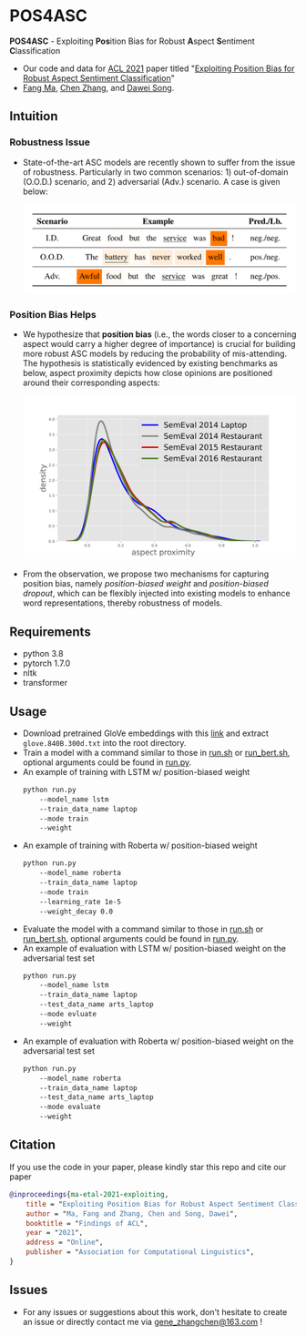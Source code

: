 # POS4ASC

**POS4ASC** - Exploiting **Pos**ition Bias for Robust **A**spect **S**entiment **C**lassification
* Our code and data for [ACL 2021](https://2021.aclweb.org/) paper titled "[Exploiting Position Bias for Robust Aspect Sentiment Classification](https://arxiv.org/abs/xxxx)" 
* [Fang Ma](https://github.com/BD-MF), [Chen Zhang](https://genezc.github.io), and [Dawei Song](http://cs.bit.edu.cn/szdw/jsml/js/sdw/index.htm).

## Intuition

### Robustness Issue

* State-of-the-art ASC models are recently shown to suffer from the issue of robustness. Particularly in two common scenarios: 1) out-of-domain (O.O.D.) scenario, and 2) adversarial (Adv.) scenario. A case is given below:

    <img src="./assets/case.png" width="520" alt="case" align=center/>

### Position Bias Helps

* We hypothesize that **position bias** (i.e., the words closer to a concerning aspect would carry a higher degree of importance) is crucial for building more robust ASC models by reducing the probability of mis-attending. The hypothesis is statistically evidenced by existing benchmarks as below, aspect proximity depicts how close opinions are positioned around their corresponding aspects:

    <img src="./assets/proximity.png" width="520" alt="proximity" align=center/>

* From the observation, we propose two mechanisms for capturing position bias, namely *position-biased weight* and *position-biased dropout*, which can be flexibly injected into existing models to enhance word representations, thereby robustness of models.

## Requirements

* python 3.8
* pytorch 1.7.0
* nltk
* transformer

## Usage

* Download pretrained GloVe embeddings with this [link](http://nlp.stanford.edu/data/wordvecs/glove.840B.300d.zip) and extract `glove.840B.300d.txt` into the root directory.
* Train a model with a command similar to those in [run.sh](./run.sh) or [run_bert.sh](./run_bert.sh), optional arguments could be found in [run.py](./run.py). 
* An example of training with LSTM w/ position-biased weight 
    ```bash
    python run.py 
        --model_name lstm 
        --train_data_name laptop 
        --mode train 
        --weight
    ```
* An example of training with Roberta w/ position-biased weight
    ```bash
    python run.py 
        --model_name roberta 
        --train_data_name laptop 
        --mode train 
        --learning_rate 1e-5 
        --weight_decay 0.0
    ```
* Evaluate the model with a command similar to those in [run.sh](./run.sh) or [run_bert.sh](./run_bert.sh), optional arguments could be found in [run.py](./run.py). 
* An example of evaluation with LSTM w/ position-biased weight on the adversarial test set 
    ```bash
    python run.py 
        --model_name lstm 
        --train_data_name laptop 
        --test_data_name arts_laptop 
        --mode evluate
        --weight
    ```
* An example of evaluation with Roberta w/ position-biased weight on the adversarial test set 
    ```bash
    python run.py 
        --model_name roberta 
        --train_data_name laptop 
        --test_data_name arts_laptop 
        --mode evaluate 
        --weight
    ```

## Citation

If you use the code in your paper, please kindly star this repo and cite our paper

```bibtex
@inproceedings{ma-etal-2021-exploiting, 
    title = "Exploiting Position Bias for Robust Aspect Sentiment Classification", 
    author = "Ma, Fang and Zhang, Chen and Song, Dawei", 
    booktitle = "Findings of ACL",
    year = "2021", 
    address = "Online", 
    publisher = "Association for Computational Linguistics",
} 
```

## Issues

* For any issues or suggestions about this work, don't hesitate to create an issue or directly contact me via [gene_zhangchen@163.com](mailto:gene_zhangchen@163.com) !